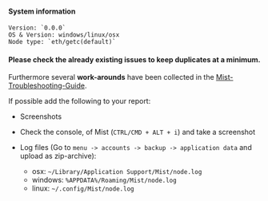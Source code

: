 #### System information
``````
Version: `0.0.0`
OS & Version: windows/linux/osx
Node type: `eth/getc(default)`
``````

#### Please check the **already existing** issues to keep duplicates at a minimum.
Furthermore several **work-arounds** have been collected in the [Mist-Troubleshooting-Guide](https://github.com/ethereumproject/wiki/wiki/Mist-Troubleshooting-Guide).

If possible add the following to your report:

- Screenshots

- Check the console, of Mist (`CTRL/CMD + ALT + i`) and take a screenshot

- Log files (Go to `menu -> accounts -> backup -> application data` and upload as zip-archive):
  -   osx: `~/Library/Application Support/Mist/node.log`
  -   windows: `%APPDATA%/Roaming/Mist/node.log`
  -   linux: `~/.config/Mist/node.log`
